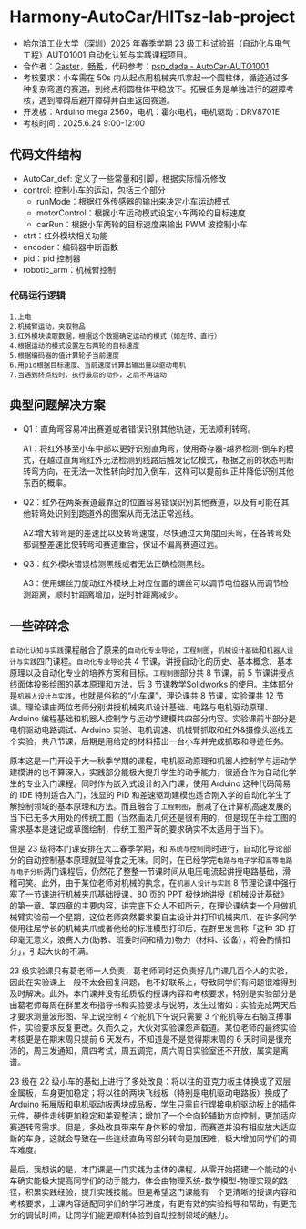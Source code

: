 # Harmony-AutoCar/HITsz-lab-project

- 哈尔滨工业大学（深圳）2025 年春季学期 23 级工科试验班（自动化与电气工程）AUTO1001 自动化认知与实践课程项目。
- 合作者：[Gaster](https://github.com/WDGaster703)，[畅希](https://github.com/changxi1560)，代码参考：[psp_dada - AutoCar-AUTO1001](https://github.com/pspdada/AutoCar-AUTO1001)
- 考核要求：小车需在 50s 内从起点用机械夹爪拿起一个圆柱体，循迹通过多种复杂弯道的赛道，到终点将圆柱体平稳放下。拓展任务是单独进行的避障考核，遇到障碍后避开障碍并自主返回赛道。
- 开发板：Arduino mega 2560，电机：霍尔电机，电机驱动：DRV8701E
- 考核时间：2025.6.24 9:00-12:00

## 代码文件结构

- AutoCar_def: 定义了一些常量和引脚，根据实际情况修改
- control: 控制小车的运动，包括三个部分
  - runMode：根据红外传感器的输出来决定小车运动模式
  - motorControl：根据小车运动模式设定小车两轮的目标速度
  - carRun：根据小车两轮的目标速度来输出 PWM 波控制小车
- ctrt：红外模块相关功能
- encoder：编码器中断函数
- pid：pid 控制器
- robotic_arm：机械臂控制

### 代码运行逻辑
```
1.上电
2.机械臂运动，夹取物品
3.红外模块读取数据，根据这个数据确定运动的模式（如左转、直行）
4.根据运动的模式设置左右两轮的目标速度
5.根据编码器的值计算轮子当前速度
6.用pid根据目标速度、当前速度计算出输出量以驱动电机
7.当遇到终点线时，执行最后的动作，之后不再运动
```
## 典型问题解决方案

- Q1：直角弯容易冲出赛道或者错误识别其他轨迹，无法顺利转弯。
  
  A1：将红外移至小车中部以更好识别直角弯，使用寄存器-越界检测-倒车的模式，在越过直角弯红外无法检测到线路后触发记忆模式，根据之前的状态判断转弯方向，在无法一次性转向时加入倒车，这样可以提前纠正并降低识别其他东西的概率。
  
- Q2：红外在两条赛道最靠近的位置容易错误识别其他赛道，以及有可能在其他转弯处识别到跑道外的图案从而无法正常巡线。
  
  A2:增大转弯是的差速比以及转弯速度，尽快通过大角度回头弯，在各转弯处都调整差速比使转弯和赛道重合，保证不偏离赛道过远。

- Q3：红外模块错误检测黑线或者无法正确检测黑线。

  A3：使用螺丝刀旋动红外模块上对应位置的螺丝可以调节电位器从而调节检测距离，顺时针距离增加，逆时针距离减少。
  
## 一些碎碎念

`自动化认知与实践`课程融合了原来的`自动化专业导论`，`工程制图`，`机械设计基础`和`机器人设计与实践`四门课程。`自动化专业导论`共 4 节课，讲授自动化的历史、基本概念、基本原理以及自动化专业的培养方案和目标。`工程制图`部分共 8 节课，前 5 节课讲授点线面体投影绘图的基本原理和方法，后 3 节课教学Solidworks 的使用。主体部分是`机器人设计与实践`，也就是俗称的“小车课”，理论课共 8 节课，实验课共 12 节课。理论课由两位老师分别讲授机械夹爪设计基础、电路与电机驱动原理、Arduino 编程基础和机器人控制学与运动学建模共四部分内容。实验课前半部分是电机驱动电路调试、Arduino 实验、电机调速、机械臂抓取和红外&摄像头巡线五个实验，共八节课，后期是用给定的材料搭出一台小车并完成抓取和寻迹任务。

原本这是一门开设于大一秋季学期的课程，电机驱动原理和机器人控制学与运动学建模讲的也不算深入，实践部分能极大提升学生的动手能力，很适合作为自动化学生的专业入门课程。同时作为嵌入式设计的入门课，使用 Arduino 这种代码简易的 IDE 特别适合入门，浅显的 PID 和差速驱动建模也适合刚入学的自动化学生了解控制领域的基本原理和方法。而且融合了`工程制图`，删减了在计算机高速发展的当下已无多大用处的传统工图（当然画法几何还是很有用的，但是现在手绘工图的需求基本是速记或草图绘制，传统工图严苛的要求确实不太适用于当下）。

但是 23 级将本门课安排在大二春季学期，和 `系统与控制`同时进行，自动化导论部分的自动控制基本原理就显得食之无味。同时，在已经学完`电路与电子学`和`高等电路与电子分析`两门课程后，仍然花了整整一节课时间从电压电流起讲授电路基础，滑稽可笑。此外，由于某位老师对机械的执念，在`机器人设计与实践` 8 节理论课中强行塞了一节课进行机械夹爪基础授课，80 页的 PPT 极快地讲授《机械设计基础》的第一章、第四章的主要内容，讲完底下众人不知所云，在理论课结束一个月做机械臂实验前一个星期，这位老师突然要求要自主设计并打印机械夹爪，在许多同学使用往届学长的机械夹爪或者他给的标准模型打印后，在群里发言称「这种 3D 打印毫无意义，浪费人力(助教、班委时间和精力)物力（材料、设备），将会酌情扣分」，引起大伙的不满。

23 级实验课只有葛老师一人负责，葛老师同时还负责好几门课几百个人的实验，因此在实验课上一般不太会回复问题，也不好联系上，导致同学们有问题很难得到及时解决。此外，本门课并没有纸质版的授课内容和考核要求，特别是实验部分是由葛老师每周在群里发布指导书和实验要求与说明，发生过诸如：实验完成两天后才要求测量波形图、早上说控制 4 个舵机下午说只需要 3 个舵机等左右脑互搏事件，实验要求反复更改。久而久之，大伙对实验课怨声载道。某位老师的最终实验考核更是在期末周只提前 6 天发布，不知道是不是觉得期末周的 6 天时间是很充沛的，周三发通知，周四考试，周五调完，周六周日实验室还不开放，属实是离谱。

23 级在 22 级小车的基础上进行了多处改良：将以往的亚克力板主体换成了双层金属板，车身更加稳定；将以往的两块飞线板（特别是电机驱动电路板）换成了 Arduino 拓展版和电机驱动板两块成品板，学生只需自行焊接电机驱动板上的插件元件，硬件走线更加稳定和美观整洁；增加了一个全向轮辅助方向控制，更加适应赛道转弯需求。但是，多处改良带来车身体积的增加，而赛道并没有相应放大适应新的车身，这就会导致在一些连续直角弯部分转向更加困难，极大增加同学们的调车难度。

最后，我想说的是，本门课是一门实践为主体的课程，从零开始搭建一个能动的小车确实能极大提高同学们的动手能力，体会由物理系统-数学模型-物理实现的路径，积累实践经验，提升实践技能。但是希望这门课能有一个更清晰的授课内容和考核要求，上课内容适配同学们的学习进度，有更有效的实验指导和帮助，有更充分的调试时间，让同学们能更顺利体验到自动控制领域的魅力。
